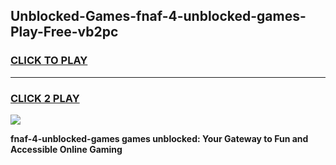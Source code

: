 
## Unblocked-Games-fnaf-4-unblocked-games-Play-Free-vb2pc
<h3>
<a href="https://premium76.site?title=fnaf-4-unblocked-games&ref=18A">CLICK TO PLAY</a></h3>
<hr>

<h3>
<a href="https://premium76.site?title=fnaf-4-unblocked-games&ref=18A">CLICK 2 PLAY</a>
  
</h3>

<a href="https://premium76.site?title=fnaf-4-unblocked-games&ref=18A"><img src="https://clearcache.store/games.png"></a>


**fnaf-4-unblocked-games games unblocked: Your Gateway to Fun and Accessible Online Gaming**
